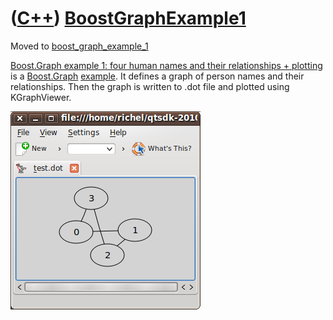 # ([C++](Cpp.md)) [BoostGraphExample1](CppBoostGraphExample1.md)

Moved to [boost_graph_example_1](https://github.com/richelbilderbeek/boost_graph_example_1)

[Boost.Graph example 1: four human names and their relationships +
plotting](CppBoostGraphExample1.md) is a
[Boost.Graph](CppBoostGraph.md) [example](CppExample.md). It defines a
graph of person names and their relationships. Then the graph is written
to .dot file and plotted using KGraphViewer.

![Image created by this example](CppBoostGraphExample1.png)